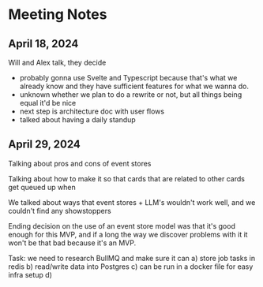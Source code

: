 # Meeting Notes

## April 18, 2024

Will and Alex talk, they decide

- probably gonna use Svelte and Typescript because that's what we already know
  and they have sufficient features for what we wanna do.
- unknown whether we plan to do a rewrite or not, but all things being equal
  it'd be nice
- next step is architecture doc with user flows
- talked about having a daily standup

## April 29, 2024

Talking about pros and cons of event stores

Talking about how to make it so that cards that are related to other cards get
queued up when

We talked about ways that event stores + LLM's wouldn't work well, and we
couldn't find any showstoppers

Ending decision on the use of an event store model was that it's good enough for
this MVP, and if a long the way we discover problems with it it won't be that
bad because it's an MVP.

Task: we need to research BullMQ and make sure it can a) store job tasks in
redis b) read/write data into Postgres c) can be run in a docker file for easy
infra setup d)
